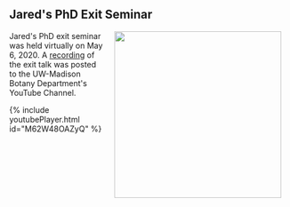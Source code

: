 ## Jared's PhD Exit Seminar

<img style="padding: 0 15px; float: right;" src="https://jaredjbeck.github.io/content/Beck_PhD_Exit_Seminar_Poster.png" width="300" align="right">


Jared's PhD exit seminar was held virtually on May 6, 2020. A [recording](https://www.youtube.com/watch?v=M62W48OAZyQ) of the exit talk was posted to the UW-Madison Botany Department's YouTube Channel. 

{% include youtubePlayer.html id="M62W48OAZyQ" %}
